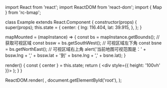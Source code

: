 import React from 'react';
import ReactDOM from 'react-dom';
import { Map } from 'rc-bmap';

class Example extends React.Component {
  constructor(props) {
    super(props);
    this.state = {
      center: {
        lng: 116.404,
        lat: 39.915,
      },
    };
  }

  mapMounted = (mapInstance) => {
    const bs = mapInstance.getBounds(); // 获取可视区域
    const bssw = bs.getSouthWest(); // 可视区域左下角
    const bsne = bs.getNorthEast(); // 可视区域右上角
    alert('当前地图可视范围是：' + bssw.lng + ',' + bssw.lat + '到' + bsne.lng + ',' + bsne.lat);
  }

  render() {
    const { center } = this.state;
    return (
      <div style={{ height: '100vh' }}>
        <Map
          ak="WAeVpuoSBH4NswS30GNbCRrlsmdGB5Gv"
          center={center}
          zoom={14}
          mapMounted={this.mapMounted}
        />
      </div>
    );
  }
}

ReactDOM.render(
  <Example />,
  document.getElementById('root'),
);
